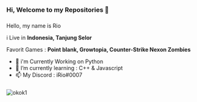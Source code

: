 ### Hi, Welcome to my Repositories 👋

###
Hello, my name is Rio

i Live in **Indonesia, Tanjung Selor**

Favorit Games : **Point blank, Growtopia, Counter-Strike Nexon Zombies**
- 🔭 i'm Currently Working on Python
- 🌱 I’m currently learning : C++ & Javascript
- 📫 My Discord : iRio#0007
###
![okok1](https://user-images.githubusercontent.com/68218339/120883286-f0febc00-c60e-11eb-94a5-88a52e4a894d.gif)
